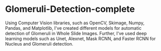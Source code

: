 # Glomeruli-Detection-complete
Using Computer Vision libraries, such as OpenCV, Skimage, Numpy, Pandas, and Matplotlib, I've created different models for automatic detection of Glomeruli in Whole Slide Images. Further, I've used deep learning models such as Unet, Alexnet, Mask RCNN, and Faster RCNN for Nucleus and Glomeruli detection.

